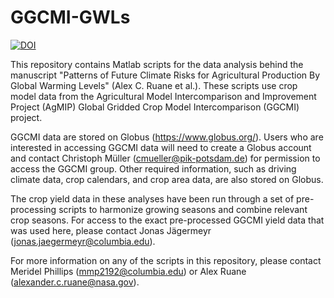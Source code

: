 # GGCMI-GWLs
[![DOI](https://sandbox.zenodo.org/badge/604862065.svg)](https://sandbox.zenodo.org/badge/latestdoi/604862065)

This repository contains Matlab scripts for the data analysis behind the manuscript "Patterns of Future Climate Risks for Agricultural Production By Global Warming Levels" (Alex C. Ruane et al.). These scripts use crop model data from the Agricultural Model Intercomparison and Improvement Project (AgMIP) Global Gridded Crop Model Intercomparison (GGCMI) project. 

GGCMI data are stored on Globus (https://www.globus.org/). Users who are interested in accessing GGCMI data will need to create a Globus account and contact Christoph Müller (cmueller@pik-potsdam.de) for permission to access the GGCMI group. Other required information, such as driving climate data, crop calendars, and crop area data, are also stored on Globus.

The crop yield data in these analyses have been run through a set of pre-processing scripts to harmonize growing seasons and combine relevant crop seasons. For access to the exact pre-processed GGCMI yield data that was used here, please contact Jonas Jägermeyr (jonas.jaegermeyr@columbia.edu). 

For more information on any of the scripts in this repository, please contact Meridel Phillips (mmp2192@columbia.edu) or Alex Ruane (alexander.c.ruane@nasa.gov).
